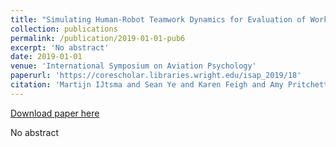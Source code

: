 ```yaml
---
title: "Simulating Human-Robot Teamwork Dynamics for Evaluation of Work Strategies in Human-Robot Teams"
collection: publications
permalink: /publication/2019-01-01-pub6
excerpt: 'No abstract'
date: 2019-01-01
venue: 'International Symposium on Aviation Psychology'
paperurl: 'https://corescholar.libraries.wright.edu/isap_2019/18'
citation: 'Martijn IJtsma and Sean Ye and Karen Feigh and Amy Pritchett (2019). Simulating Human-Robot Teamwork Dynamics for Evaluation of Work Strategies in Human-Robot Teams. In International Symposium on Aviation Psychology'
---
```


<a href='https://corescholar.libraries.wright.edu/isap_2019/18'>Download paper here</a>

No abstract
